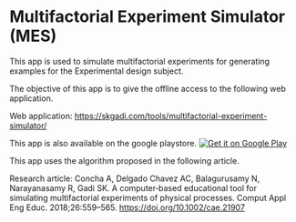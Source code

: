 # Multifactorial Experiment Simulator (MES)

This app is used to simulate multifactorial experiments for generating examples for the Experimental design subject.

The objective of this app is to give the offline access to the following web application.

Web application: 
https://skgadi.com/tools/multifactorial-experiment-simulator/


This app is also available on the google playstore.
<a href='https://play.google.com/store/apps/details?id=com.skgadi.multifactorialexperimentsimulator&pcampaignid=MKT-Other-global-all-co-prtnr-py-PartBadge-Mar2515-1'><img alt='Get it on Google Play' src='https://play.google.com/intl/en_us/badges/images/generic/en_badge_web_generic.png'/></a>


This app uses the algorithm proposed in the following article.

Research article:
Concha A, Delgado Chavez AC, Balagurusamy N, Narayanasamy R, Gadi SK. A computer‐based educational tool for simulating multifactorial experiments of physical processes. Comput Appl Eng Educ. 2018;26:559–565. https://doi.org/10.1002/cae.21907

